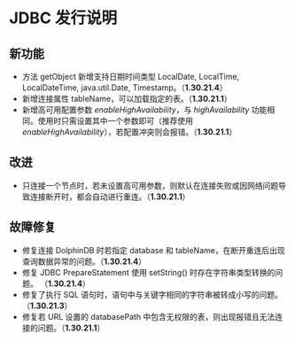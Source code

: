 # JDBC 发行说明

## 新功能

* 方法 getObject 新增支持日期时间类型 LocalDate, LocalTime, LocalDateTime, java.util.Date, Timestamp。（**1.30.21.4**）
* 新增连接属性 tableName，可以加载指定的表。（**1.30.21.1**）
* 新增高可用配置参数 *enableHighAvailability*，与 *highAvailability* 功能相同。使用时只需设置其中一个参数即可（推荐使用 *enableHighAvailability*），若配置冲突则会报错。（**1.30.21.1**）

## 改进

* 只连接一个节点时，若未设置高可用参数，则默认在连接失败或因网络问题导致连接断开时，都会自动进行重连。（**1.30.21.1**）

## 故障修复

* 修复连接 DolphinDB 时若指定 database 和 tableName，在断开重连后出现查询数据异常的问题。（**1.30.21.4**）
* 修复 JDBC PrepareStatement 使用 setString() 时存在字符串类型转换的问题。 （**1.30.21.4**）
* 修复了执行 SQL 语句时，语句中与关键字相同的字符串被转成小写的问题。 （**1.30.21.3**）
* 修复若 URL 设置的 databasePath 中包含无权限的表，则出现报错且无法连接的问题。（**1.30.21.1**）
